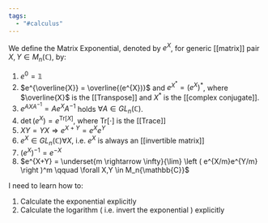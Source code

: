 ```yaml
---
tags:
  - "#calculus"
---
```

We define the Matrix Exponential, denoted by $e^X$, for generic [[matrix]] pair $X, Y \in M_n( \mathbb{C})$, by:
1. $e^0 = \mathbb{1}$
2. $e^{\overline{X}} = \overline{(e^{X})}$ and $e^{X^*} = (e^X)^*$, where $\overline{X}$ is the [[Transpose]] and $X^*$ is the [[complex conjugate]].
3. $e^{AXA^{-1}} = Ae^XA^{-1}$ holds $\forall A \in GL_n(\mathbb{C})$.
4. $\det(e^X) = e^{\mathrm{Tr}[X]}$, where $\mathrm{Tr}[ \cdot ]$ is the [[Trace]]
5. $XY = YX \Rightarrow e^{X+Y} = e^X e^Y$
6. $e^X \in GL_n(\mathbb{C}) \forall X$, i.e. $e^X$ is always an [[invertible matrix]]
7. $(e^X)^{-1} = e^{-X}$
8. $e^{X+Y} = \underset{m \rightarrow \infty}{\lim} \left ( e^{X/m}e^{Y/m} \right )^m \qquad \forall X,Y \in M_n{\mathbb{C}}$

I need to learn how to:
1. Calculate the exponential explicitly
2. Calculate the logarithm ( i.e. invert the exponential ) explicitly